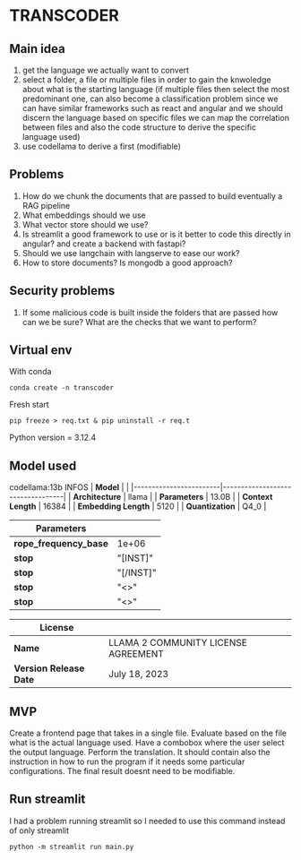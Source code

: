 # TRANSCODER
## Main idea
1. get the language we actually want to convert 
2. select a folder, a file or multiple files in order to gain the knwoledge about what is the starting language (if multiple files then select the most predominant one, can also become a classification problem since we can have similar frameworks such as react and angular and we should discern the language based on specific files we can map the correlation between files and also the code structure to derive the specific language used)
3. use codellama to derive a first (modifiable) 

## Problems
1. How do we chunk the documents that are passed to build eventually a RAG pipeline
2. What embeddings should we use
3. What vector store should we use?
4. Is streamlit a good framework to use or is it better to code this directly in angular? and create a backend with fastapi?
5. Should we use langchain with langserve to ease our work?
6. How to store documents? Is mongodb a good approach?

## Security problems
1. If some malicious code is built inside the folders that are passed how can we be sure? What are the checks that we want to perform?

## Virtual env
With conda
```
conda create -n transcoder
```
Fresh start
```
pip freeze > req.txt & pip uninstall -r req.t
```
Python version = 3.12.4

## Model used 
codellama:13b
INFOS
| **Model**              |                                  |
|------------------------|----------------------------------|
| **Architecture**       | llama                            |
| **Parameters**         | 13.0B                            |
| **Context Length**     | 16384                            |
| **Embedding Length**   | 5120                             |
| **Quantization**       | Q4_0                             |

| **Parameters**            |                                  |
|---------------------------|----------------------------------|
| **rope_frequency_base**   | 1e+06                            |
| **stop**                  | "[INST]"                         |
| **stop**                  | "[/INST]"                        |
| **stop**                  | "<<SYS>>"                        |
| **stop**                  | "<</SYS>>"                       |

| **License**               |                                  |
|---------------------------|----------------------------------|
| **Name**                  | LLAMA 2 COMMUNITY LICENSE AGREEMENT|
| **Version Release Date**  | July 18, 2023                     |

## MVP
Create a frontend page that takes in a single file.
Evaluate based on the file what is the actual language used.
Have a combobox where the user select the output language.
Perform the translation.
It should contain also the instruction in how to run the program if it needs some particular configurations.
The final result doesnt need to be modifiable.

## Run streamlit
I had a problem running streamlit so I needed to use this command instead of only streamlit
```
python -m streamlit run main.py
```
